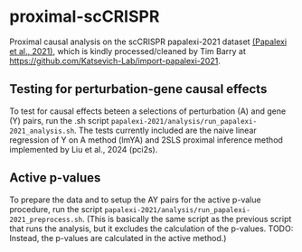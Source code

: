 # proximal-scCRISPR
Proximal causal analysis on the scCRISPR papalexi-2021 dataset [(Papalexi et al., 2021)](https://www.nature.com/articles/s41588-021-00778-2), which is kindly processed/cleaned by Tim Barry at https://github.com/Katsevich-Lab/import-papalexi-2021.



## Testing for perturbation-gene causal effects
To test for causal effects beteen a selections of perturbation (A) and gene (Y) pairs, run the .sh script `papalexi-2021/analysis/run_papalexi-2021_analysis.sh`. The tests currently included are the naive linear regression of Y on A method (lmYA) and 2SLS proximal inference method implemented by Liu et al., 2024 (pci2s).



## Active p-values 


To prepare the data and to setup the AY pairs for the active p-value procedure, run the script 
`papalexi-2021/analysis/run_papalexi-2021_preprocess.sh`.
(This is basically the same script as the previous script that runs the analysis, but it excludes the calculation of the p-values. TODO: Instead, the p-values are calculated in the active method.)





